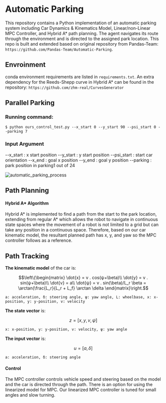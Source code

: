 # Automatic Parking

This repository contains a Python implementation of an automatic parking system including Car Dynamics & Kinematics Model, Linear/non-Linear MPC Controller, and Hybrid A* path planning. 
 The agent navigates its route through the environment and is directed to the assigned park location. This repo is built and extended based on original repository from Pandas-Team: ```https://github.com/Pandas-Team/Automatic-Parking```. 

## Envroinment
conda environment requirements are listed in ```requirements.txt```. 
An extra dependency for the Reeds-Shepp curve in Hybrid A* can be found in the repository: ```https://github.com/zhm-real/CurvesGenerator```

## Parallel Parking
### Running command:
```
$ python ours_control_test.py --x_start 0 --y_start 90 --psi_start 0 --parking 7
```
### Input Argument
--x_start : x start position 
--y_start : y start position
--psi_start : start car orientation
--x_end : goal x position
--y_end : goal y position
--parking : park position in parking1 out of 24


![automatic_parking_process](https://user-images.githubusercontent.com/56114938/128083454-60f8ba82-00a8-43a2-b8ad-8d4ad09cc762.gif)

## Path Planning
#### Hybrid A* Algorithm
Hybrid A* is implemented to find a path from the start to the park location, extending from regular A* which allows the robot to navigate in continuous state spaces where the movement of a robot is not limited to a grid but can take any position in a continuous space. Therefore, based on our car kinematic model, the resultant planned path has x, y, and yaw so the MPC controller follows as a reference. 

## Path Tracking
**The kinematic model** of the car is:
```math
\left\{\begin{matrix}
\dot{x} = v . cos(ψ+\beta)\\
\dot{y} = v . sin(ψ+\beta)\\
\dot{v} = a\\
\dot{ψ} = v . sin(\beta)/L_r
\beta = \arctan(\frac{L_r}{L_r + L_f} \arctan \delta
\end{matrix}\right.
```
```a: acceleration, δ: steering angle, ψ: yaw angle, L: wheelbase, x: x-position, y: y-position, v: velocity```

**The state vector** is:
```math
z=[x,y,v,ψ]
```
```x: x-position, y: y-position, v: velocity, ψ: yaw angle```

**The input vector** is:
```math
u=[a,δ]
```
```a: acceleration, δ: steering angle```

#### Control
The MPC controller controls vehicle speed and steering based on the model and the car is directed through the path. There is an option for using the linearized model for MPC. Our linearized MPC controller is tuned for small angles and slow turning. 

